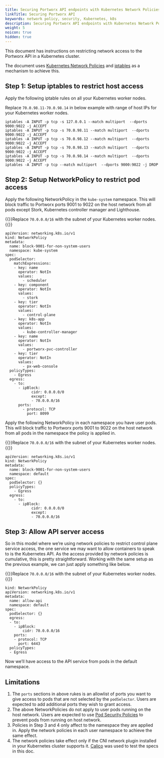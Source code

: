 ```yaml
---
title: Securing Portworx API endpoints with Kubernetes Network Policies
linkTitle: Securing Portworx API
keywords: network policy, security, Kubernetes, k8s
description: Securing Portworx API endpoints with Kubernetes Network Policies
weight: 5
noicon: true
hidden: true
---
```


This document has instructions on restricting network access to the Portworx API in a Kubernetes cluster.

The document uses [Kubernetes Network Policies](https://kubernetes.io/docs/concepts/services-networking/network-policies/) and [iptables](https://en.wikipedia.org/wiki/Iptables) as a mechanism to achieve this.

## Step 1: Setup iptables to restrict host access

Apply the following iptable rules on all your Kubernetes worker nodes.

Replace `70.0.98.11-70.0.98.14` in below example with range of host IPs for your Kubernetes worker nodes.

```text
iptables -A INPUT -p tcp -s 127.0.0.1 --match multiport  --dports 9000:9022 -j ACCEPT
iptables -A INPUT -p tcp -s 70.0.98.11 --match multiport  --dports 9000:9022 -j ACCEPT
iptables -A INPUT -p tcp -s 70.0.98.12 --match multiport  --dports 9000:9022 -j ACCEPT
iptables -A INPUT -p tcp -s 70.0.98.13 --match multiport  --dports 9000:9022 -j ACCEPT
iptables -A INPUT -p tcp -s 70.0.98.14 --match multiport  --dports 9000:9022 -j ACCEPT
iptables -A INPUT -p tcp --match multiport  --dports 9000:9022 -j DROP
```

## Step 2: Setup NetworkPolicy to restrict pod access

Apply the following NetworkPolicy in the `kube-system` namespace. This will block traffic to Portworx ports 9001 to 9022 on the host network from all pods except Stork, Kubernetes controller manager and Lighthouse.

{{<info>}}Replace `70.0.0.0/16` with the subnet of your Kubernetes worker nodes.{{</info>}}

```text
apiVersion: networking.k8s.io/v1
kind: NetworkPolicy
metadata:
  name: block-9001-for-non-system-users
  namespace: kube-system
spec:
  podSelector:
    matchExpressions:
    - key: name
      operator: NotIn
      values:
        - scheduler
    - key: component
      operator: NotIn
      values:
        - stork
    - key: tier
      operator: NotIn
      values:
        - control-plane
    - key: k8s-app
      operator: NotIn
      values:
        - kube-controller-manager
    - key: name
      operator: NotIn
      values:
        - portworx-pvc-controller
    - key: tier
      operator: NotIn
      values:
        - px-web-console
  policyTypes:
    - Egress
  egress:
    - to:
      - ipBlock:
            cidr: 0.0.0.0/0
            except:
            - 70.0.0.0/16
      ports:
        - protocol: TCP
          port: 8099
```

Apply the following NetworkPolicy in each namespace you have user pods. This will block traffic to Portworx ports 9001 to 9022 on the host network from all pods in the namespace the policy is applied in.

{{<info>}}Replace `70.0.0.0/16` with the subnet of your Kubernetes worker nodes.{{</info>}}

```text
apiVersion: networking.k8s.io/v1
kind: NetworkPolicy
metadata:
  name: block-9001-for-non-system-users
  namespace: default
spec:
  podSelector: {}
  policyTypes:
    - Egress
  egress:
    - to:
      - ipBlock:
            cidr: 0.0.0.0/0
            except:
            - 70.0.0.0/16
```

## Step 3: Allow API server access

So in this model where we’re using network policies to restrict control plane service access, the one service we may want to allow containers to speak to is the Kubernetes API. As the access provided by network policies is cumulative, this is pretty straightforward. Working with the same setup as the previous example, we can just apply something like below.

{{<info>}}Replace `70.0.0.0/16` with the subnet of your Kubernetes worker nodes.{{</info>}}

```text
kind: NetworkPolicy
apiVersion: networking.k8s.io/v1
metadata:
  name: allow-api
  namespace: default
spec:
  podSelector: {}
  egress:
  - to:
    - ipBlock:
        cidr: 70.0.0.0/16
    ports:
    - protocol: TCP
      port: 6443
  policyTypes:
  - Egress
```

Now we’ll have access to the API service from pods in the default namespace.

## Limitations

1. The `ports` sections in above rukes is an allowlist of ports you want to give access to pods that are not selected by the `podSelector`. Users are expected to add additional ports they wish to grant access.
2. The above NetworkPolicies do not apply to user pods running on the host network. Users are expected to use [Pod Security Policies](https://kubernetes.io/docs/concepts/policy/pod-security-policy/) to prevent pods from running on host network.
3. Policies in Step 3 and 4 only affect to the namespace they are applied in. Apply the network policies in each user namespace to achieve the same effect.
4. The network policies take effect only if the CNI network plugin installed in your Kubernetes cluster supports it. [Calico](https://docs.projectcalico.org/v2.0/getting-started/kubernetes/tutorials/simple-policy) was used to test the specs in this doc.
